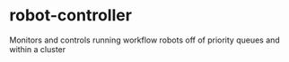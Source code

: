 robot-controller
================

Monitors and controls running workflow robots off of priority queues and within a cluster
